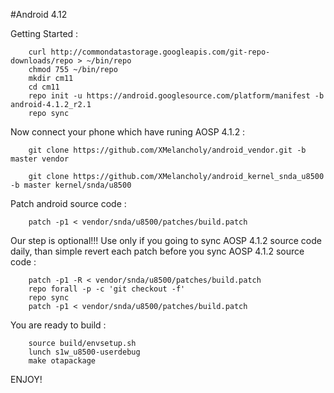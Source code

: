 #Android 4.12

Getting Started :

		curl http://commondatastorage.googleapis.com/git-repo-downloads/repo > ~/bin/repo
		chmod 755 ~/bin/repo
		mkdir cm11
		cd cm11
		repo init -u https://android.googlesource.com/platform/manifest -b android-4.1.2_r2.1
		repo sync

Now connect your phone which have runing AOSP 4.1.2 :

		git clone https://github.com/XMelancholy/android_vendor.git -b master vendor

		git clone https://github.com/XMelancholy/android_kernel_snda_u8500 -b master kernel/snda/u8500


Patch android source code :

		patch -p1 < vendor/snda/u8500/patches/build.patch



Our step is optional!!! Use only if you going to sync AOSP 4.1.2 source code daily, than simple revert each patch before you sync AOSP 4.1.2 source code :

		patch -p1 -R < vendor/snda/u8500/patches/build.patch
		repo forall -p -c 'git checkout -f'
		repo sync
		patch -p1 < vendor/snda/u8500/patches/build.patch


You are ready to build :

		source build/envsetup.sh
		lunch s1w_u8500-userdebug
		make otapackage

ENJOY!

